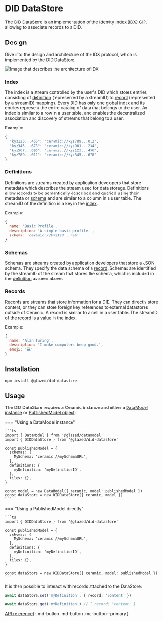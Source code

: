 # DID DataStore

The DID DataStore is an implementation of the [Identity Index (IDX) CIP](https://github.com/ceramicnetwork/CIP/blob/main/CIPs/CIP-11/CIP-11.md), allowing to associate records to a DID.

## Design

Dive into the design and architecture of the IDX protocol, which is implemented by the DID DataStore.

![Image that describes the architecture of IDX](../../images/idx-architecture.png)

### Index

The index is a stream controlled by the user's DID which stores entries consisting of [definition](#definitions) (represented by a streamID) to [record](#records) (represented by a streamID) mappings. Every DID has only one global index and its entries represent the entire catalog of data that belongs to the user. An index is similar to a row in a user table, and enables the decentralized association and discovery of streams that belong to a user.

Example:

```js
{
  "kyz123...456": "ceramic://kyz789...012",
  "kyz345...678": "ceramic://kyz901...234",
  "kyz567...890": "ceramic://kyz123...456",
  "kyz789...012": "ceramic://kyz345...678"
}
```

### Definitions

Definitions are streams created by application developers that store metadata which describes the stream used for data storage. Definitions allow records to be semantically described and queried using their metadata or [schema](#schemas) and are similar to a column in a user table. The streamID of the definition is a key in the [index](#index).

Example:

```js
{
  name: 'Basic Profile',
  description: 'A simple basic profile.',
  schema: 'ceramic://kyz123...456'
}
```

### Schemas

Schemas are streams created by application developers that store a JSON schema. They specify the data schema of a [record](#records). Schemas are identified by the streamID of the stream that stores the schema, which is included in the [definition](#definitions) as seen above.

### Records

Records are streams that store information for a DID. They can directly store content, or they can store foreign key references to external datastores outside of Ceramic. A record is similar to a cell in a user table. The streamID of the record is a value in the [index](#index).

Example:

```js
{
  name: 'Alan Turing',
  description: 'I make computers beep good.',
  emoji: '💻'
}
```

## Installation

```sh
npm install @glazed/did-datastore
```

## Usage

The DID DataStore requires a Ceramic instance and either a [DataModel instance](datamodel.md#datamodel-runtime) or [PublishedModel object](datamodel.md#publishedmodel):

=== "Using a DataModel instance"

    ```ts
    import { DataModel } from '@glazed/datamodel'
    import { DIDDataStore } from '@glazed/did-datastore'

    const publishedModel = {
      schemas: {
        MySchema: 'ceramic://mySchemaURL',
      },
      definitions: {
        myDefinition: 'myDefinitionID',
      },
      tiles: {},
    }

    const model = new DataModel({ ceramic, model: publishedModel })
    const dataStore = new DIDDataStore({ ceramic, model })
    ```

=== "Using a PublishedModel directly"

    ```ts
    import { DIDDataStore } from '@glazed/did-datastore'

    const publishedModel = {
      schemas: {
        MySchema: 'ceramic://mySchemaURL',
      },
      definitions: {
        myDefinition: 'myDefinitionID',
      },
      tiles: {},
    }

    const dataStore = new DIDDataStore({ ceramic, model: publishedModel })
    ```

It is then possible to interact with records attached to the DataStore:

```ts
await dataStore.set('myDefinition', { record: 'content' })

await dataStore.get('myDefinition') // { record: 'content' }
```

[API reference](../../reference/glaze/classes/did_datastore.DIDDataStore.md){: .md-button .md-button .md-button--primary }

<br /><br /><br />
